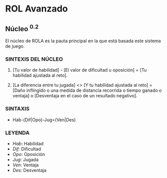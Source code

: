 # ROL Avanzado
## Núcleo <sup>0.2<sup>

El núcleo de ROLA es la pauta principal en la que está basada este sistema de juego.

### SINTEXIS DEL NÚCLEO
1. [Tu valor de habilidad] - [El valor de dificultad u oposición] = [Tu habilidad ajustada al reto].

2. [La diferencia entre tu jugada] <> [Y tu habilidad ajustada al reto] = [Daño inflingido o una medida de distancia recorrida o tiempo ganado o ventaja] o [Desventaja en el caso de un resultado negativo].

### SINTAXIS
* Hab-(Dif|Opo)-Jug=(Ven|Des)

### LEYENDA
* _Hab_: Habilidad
* _Dif_: Dificultad
* _Opo_: Oposición
* _Jug_: Jugada
* _Ven_: Ventaja
* _Des_: Desventaja
